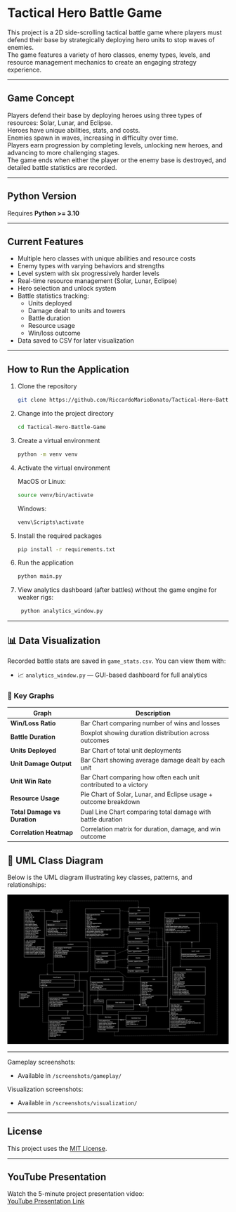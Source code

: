 # Tactical Hero Battle Game

This project is a 2D side-scrolling tactical battle game where players must defend their base by strategically deploying hero units to stop waves of enemies.  
The game features a variety of hero classes, enemy types, levels, and resource management mechanics to create an engaging strategy experience.

---

## Game Concept

Players defend their base by deploying heroes using three types of resources: Solar, Lunar, and Eclipse.  
Heroes have unique abilities, stats, and costs.  
Enemies spawn in waves, increasing in difficulty over time.  
Players earn progression by completing levels, unlocking new heroes, and advancing to more challenging stages.  
The game ends when either the player or the enemy base is destroyed, and detailed battle statistics are recorded.

---

## Python Version

Requires **Python >= 3.10**

---

## Current Features

- Multiple hero classes with unique abilities and resource costs  
- Enemy types with varying behaviors and strengths  
- Level system with six progressively harder levels  
- Real-time resource management (Solar, Lunar, Eclipse)  
- Hero selection and unlock system  
- Battle statistics tracking:
  - Units deployed  
  - Damage dealt to units and towers  
  - Battle duration  
  - Resource usage  
  - Win/loss outcome  
- Data saved to CSV for later visualization

---

## How to Run the Application

1. Clone the repository
    ```bash
    git clone https://github.com/RiccardoMarioBonato/Tactical-Hero-Battle-Game.git
    ```

2. Change into the project directory
    ```bash
    cd Tactical-Hero-Battle-Game
    ```

3. Create a virtual environment
    ```bash
    python -m venv venv
    ```

4. Activate the virtual environment

    MacOS or Linux:
    ```bash
    source venv/bin/activate
    ```

    Windows:
    ```bash
    venv\Scripts\activate
    ```

5. Install the required packages
    ```bash
    pip install -r requirements.txt
    ```

6. Run the application
    ```bash
    python main.py
    ```

7. View analytics dashboard (after battles) without the game engine for weaker rigs:
    ```bash
     python analytics_window.py
    ```
---

## 📊 Data Visualization

Recorded battle stats are saved in `game_stats.csv`. You can view them with:

- 📈 `analytics_window.py` — GUI-based dashboard for full analytics

### 🔑 Key Graphs

| **Graph**                    | **Description**                                                   |
|-----------------------------|-------------------------------------------------------------------|
| **Win/Loss Ratio**          | Bar Chart comparing number of wins and losses                     |
| **Battle Duration**         | Boxplot showing duration distribution across outcomes             |
| **Units Deployed**          | Bar Chart of total unit deployments                               |
| **Unit Damage Output**      | Bar Chart showing average damage dealt by each unit               |
| **Unit Win Rate**           | Bar Chart comparing how often each unit contributed to a victory  |
| **Resource Usage**          | Pie Chart of Solar, Lunar, and Eclipse usage + outcome breakdown  |
| **Total Damage vs Duration**| Dual Line Chart comparing total damage with battle duration       |
| **Correlation Heatmap**     | Correlation matrix for duration, damage, and win outcome          |

## 🧩 UML Class Diagram

Below is the UML diagram illustrating key classes, patterns, and relationships:

![UML Diagram](file%20related/UML_updated.JPG)

---

Gameplay screenshots:
- Available in `/screenshots/gameplay/`

Visualization screenshots:
- Available in `/screenshots/visualization/`

---

## License

This project uses the [MIT License](LICENSE).

---

## YouTube Presentation

Watch the 5-minute project presentation video:  
[YouTube Presentation Link](https://www.youtube.com/watch?v=_GoVpilOQjs)



